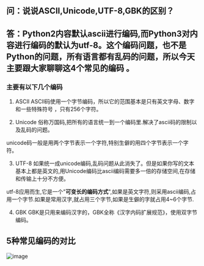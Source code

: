 ## 问：说说ASCII,Unicode,UTF-8,GBK的区别？
## 答：Python2内容默认ascii进行编码,而Python3对内容进行编码的默认为utf-8。这个编码问题，也不是Python的问题，所有语言都有乱码的问题，所以今天主要跟大家聊聊这4个常见的编码 。

### 主要有以下几个编码

1. ASCII
ASCII码使用一个字节编码，所以它的范围基本是只有英文字母、数字和一些特殊符号 ，只有256个字符。

2. Unicode
俗称万国码,把所有的语言统一到一个编码里.解决了ascii码的限制以及乱码的问题。

unicode码一般是用两个字节表示一个字符,特别生僻的用四个字节表示一个字符。

3. UTF-8
如果统一成unicode编码,乱码问题从此消失了。但是如果你写的文本基本上都是英文的,用Unicode编码比ascii编码需要多一倍的存储空间,在存储和传输上十分不方便。

utf-8应用而生,它是一个"**可变长的编码方式**",如果是英文字符,则采用ascii编码,占用一个字节.如果是常用汉字,就占用三个字节,如果是生僻的字就占用4~6个字节.

4. GBK
GBK是只用来编码汉字的，GBK全称《汉字内码扩展规范》，使用双字节编码。


## 5种常见编码的对比

![image](https://mmbiz.qpic.cn/mmbiz_png/IibUVnJ665WrPehibzuapxKeWy5GgOruQ1SicJ5biajc9W9AOFdZiakTEibicy4ibZV9DQ9w7XfPDCuPepsHqfiaAXF6umA/640?wx_fmt=png&tp=webp&wxfrom=5&wx_lazy=1&wx_co=1)